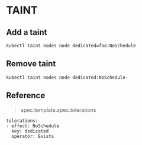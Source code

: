 # TAINT

## Add a taint

```kubectl taint nodes node dedicated=foo:NoSchedule```

## Remove taint

```kubectl taint nodes node dedicated:NoSchedule-```

## Reference

> spec.template.spec.tolerations

```kubectl
tolerations:
- effect: NoSchedule
  key: dedicated
  operator: Exists
```